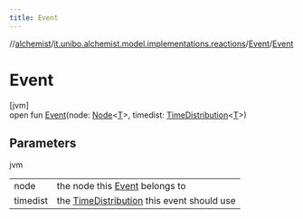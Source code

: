 ```yaml
---
title: Event
---
```

//[alchemist](../../../index.html)/[it.unibo.alchemist.model.implementations.reactions](../index.html)/[Event](index.html)/[Event](-event.html)



# Event



[jvm]\
open fun [Event](-event.html)(node: [Node](../../it.unibo.alchemist.model.interfaces/-node/index.html)<[T](../../it.unibo.alchemist.model.implementations.layers/-uniform-layer/index.html)>, timedist: [TimeDistribution](../../it.unibo.alchemist.model.interfaces/-time-distribution/index.html)<[T](../../it.unibo.alchemist.model.implementations.layers/-uniform-layer/index.html)>)



## Parameters


jvm

| | |
|---|---|
| node | the node this [Event](index.html) belongs to |
| timedist | the [TimeDistribution](../../it.unibo.alchemist.model.interfaces/-time-distribution/index.html) this event should use |




